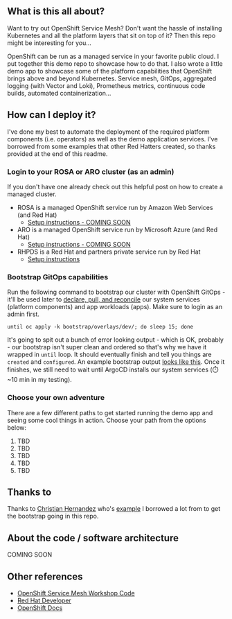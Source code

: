 ## What is this all about?
Want to try out OpenShift Service Mesh? Don't want the hassle of installing Kubernetes and all the platform layers that sit on top of it? Then this repo might be interesting for you...

OpenShift can be run as a managed service in your favorite public cloud. I put together this demo repo to showcase how to do that. I also wrote a little demo app to showcase some of the platform capabilities that OpenShift brings above and beyond Kubernetes. Service mesh, GitOps, aggregated logging (with Vector and Loki), Prometheus metrics, continuous code builds, automated containerization...

## How can I deploy it?
I've done my best to automate the deployment of the required platform components (i.e. operators) as well as the demo application services. I've borrowed from some examples that other Red Hatters created, so thanks provided at the end of this readme.

### Login to your ROSA or ARO cluster (as an admin)
If you don't have one already check out this helpful post on how to create a managed cluster.
* ROSA is a managed OpenShift service run by Amazon Web Services (and Red Hat)
    * [Setup instructions - COMING SOON]()
* ARO is a managed OpenShift service run by Microsoft Azure (and Red Hat)
    * [Setup instructions - COMING SOON]()
* RHPDS is a Red Hat and partners private service run by Red Hat
    * [Setup instructions](./.docs/setup-rhpds.md)

### Bootstrap GitOps capabilities
Run the following command to bootstrap our cluster with OpenShift GitOps - it'll be used later to [declare, pull, and reconcile](https://opengitops.dev/) our system services (platform components) and app workloads (apps). Make sure to login as an admin first.

```until oc apply -k bootstrap/overlays/dev/; do sleep 15; done```

It's going to spit out a bunch of error looking output - which is OK, probably - our bootstrap isn't super clean and ordered so that's why we have it wrapped in `until` loop. It should eventually finish and tell you things are `created` and `configured`. An example bootstrap output [looks like this](./.docs/bootstrap-output.txt). Once it finishes, we still need to wait until ArgoCD installs our system services (:stopwatch: ~10 min in my testing).

### Choose your own adventure
There are a few different paths to get started running the demo app and seeing some cool things in action. Choose your path from the options below:
1) TBD
2) TBD
3) TBD
4) TBD
5) TBD

## Thanks to
Thanks to [Christian Hernandez](https://github.com/christianh814) who's [example](https://github.com/christianh814/ocp-sm-ar/tree/main) I borrowed a lot from to get the bootstrap going in this repo.

## About the code / software architecture
COMING SOON

## Other references
* [OpenShift Service Mesh Workshop Code](https://github.com/RedHatGov/service-mesh-workshop-code)
* [Red Hat Developer](https://developers.redhat.com/)
* [OpenShift Docs](https://docs.openshift.com/container-platform/4.12/service_mesh/v2x/ossm-about.html)